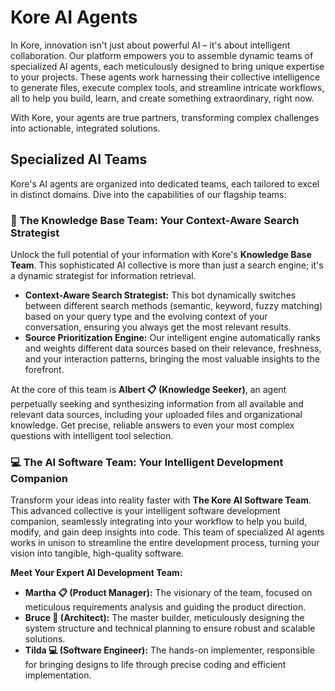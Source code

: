 # **Kore AI Agents**

In Kore, innovation isn't just about powerful AI – it's about intelligent collaboration. Our platform empowers you to assemble dynamic teams of specialized AI agents, each meticulously designed to bring unique expertise to your projects. These agents work harnessing their collective intelligence to generate files, execute complex tools, and streamline intricate workflows, all to help you build, learn, and create something extraordinary, right now.

With Kore, your agents are true partners, transforming complex challenges into actionable, integrated solutions.

## **Specialized AI Teams**

Kore's AI agents are organized into dedicated teams, each tailored to excel in distinct domains. Dive into the capabilities of our flagship teams:

### **🧠 The Knowledge Base Team: Your Context-Aware Search Strategist**

Unlock the full potential of your information with Kore's **Knowledge Base Team**. This sophisticated AI collective is more than just a search engine; it's a dynamic strategist for information retrieval.

* **Context-Aware Search Strategist:** This bot dynamically switches between different search methods (semantic, keyword, fuzzy matching) based on your query type and the evolving context of your conversation, ensuring you always get the most relevant results.
* **Source Prioritization Engine:** Our intelligent engine automatically ranks and weights different data sources based on their relevance, freshness, and your interaction patterns, bringing the most valuable insights to the forefront.

At the core of this team is **Albert 📋 (Knowledge Seeker)**, an agent perpetually seeking and synthesizing information from all available and relevant data sources, including your uploaded files and organizational knowledge. Get precise, reliable answers to even your most complex questions with intelligent tool selection.


### **💻 The AI Software Team: Your Intelligent Development Companion**

Transform your ideas into reality faster with **The Kore AI Software Team**. This advanced collective is your intelligent software development companion, seamlessly integrating into your workflow to help you build, modify, and gain deep insights into code. This team of specialized AI agents works in unison to streamline the entire development process, turning your vision into tangible, high-quality software.

**Meet Your Expert AI Development Team:**

* **Martha 📋 (Product Manager):** The visionary of the team, focused on meticulous requirements analysis and guiding the product direction.
* **Bruce 📐 (Architect):** The master builder, meticulously designing the system structure and technical planning to ensure robust and scalable solutions.
* **Tilda 💻 (Software Engineer):** The hands-on implementer, responsible for bringing designs to life through precise coding and efficient implementation.
